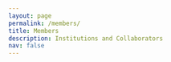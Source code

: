 ```yaml
---
layout: page
permalink: /members/
title: Members
description: Institutions and Collaborators
nav: false
---
```

